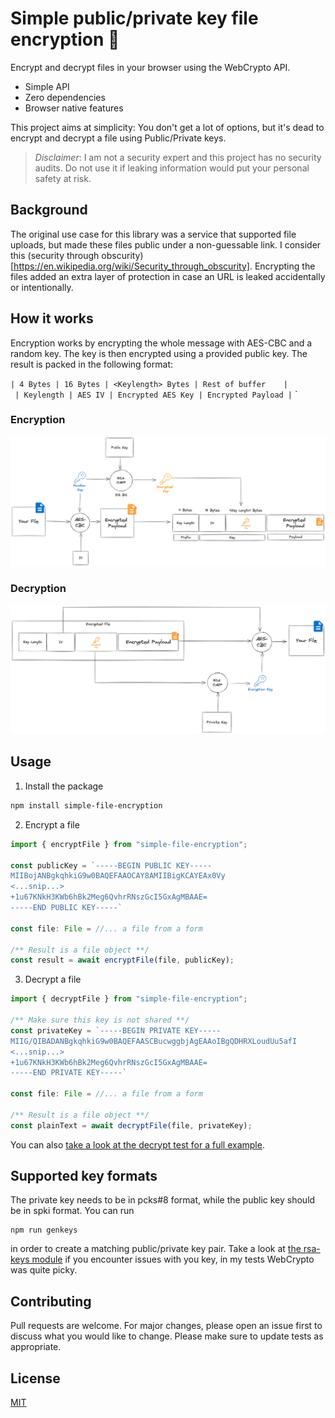 # Simple public/private key file encryption 🔑

Encrypt and decrypt files in your browser using the WebCrypto API.

-   Simple API
-   Zero dependencies
-   Browser native features

This project aims at simplicity: You don't get a lot of options, but it's dead to encrypt and decrypt a file using Public/Private keys.

> _Disclaimer_: I am not a security expert and this project has no security audits. Do not use it if leaking information would put your personal safety at risk.

## Background

The original use case for this library was a service that supported file uploads, but made these files public under a non-guessable link.
I consider this (security through obscurity)[https://en.wikipedia.org/wiki/Security_through_obscurity].
Encrypting the files added an extra layer of protection in case an URL is leaked accidentally or intentionally.

## How it works

Encryption works by encrypting the whole message with AES-CBC and a random key. The key is then encrypted using a provided public key.
The result is packed in the following format:

`| 4 Bytes | 16 Bytes | <Keylength> Bytes | Rest of buffer    |`\
`
| Keylength | AES IV | Encrypted AES Key | Encrypted Payload |`
`

### Encryption

![Encryption schema](./doc/encrypt.png)

### Decryption

![Decryption schema](./doc/decrypt.png)

## Usage

1. Install the package

```sh
npm install simple-file-encryption
```

2. Encrypt a file

```ts
import { encryptFile } from "simple-file-encryption";

const publicKey = `-----BEGIN PUBLIC KEY-----
MIIBojANBgkqhkiG9w0BAQEFAAOCAY8AMIIBigKCAYEAx0Vy
<...snip...>
+1u67KNkH3KWb6hBk2Meg6QvhrRNszGcI5GxAgMBAAE=
-----END PUBLIC KEY-----`

const file: File = //... a file from a form

/** Result is a file object **/
const result = await encryptFile(file, publicKey);

```

3. Decrypt a file

```ts
import { decryptFile } from "simple-file-encryption";

/** Make sure this key is not shared **/
const privateKey = `-----BEGIN PRIVATE KEY-----
MIIG/QIBADANBgkqhkiG9w0BAQEFAASCBucwggbjAgEAAoIBgQDHRXLoudUu5afI
<...snip...>
+1u67KNkH3KWb6hBk2Meg6QvhrRNszGcI5GxAgMBAAE=
-----END PRIVATE KEY-----`

const file: File = //... a file from a form

/** Result is a file object **/
const plainText = await decryptFile(file, privateKey);

```

You can also [take a look at the decrypt test for a full example](./src/decrypt.test.ts).

## Supported key formats

The private key needs to be in pcks#8 format, while the public key should be in spki format.
You can run

```
npm run genkeys
```

in order to create a matching public/private key pair.
Take a look at [the rsa-keys module](./src/rsa-key.ts) if you encounter issues with you key, in my
tests WebCrypto was quite picky.

## Contributing

Pull requests are welcome. For major changes, please open an issue first to discuss what you would like to change.
Please make sure to update tests as appropriate.

## License

[MIT](https://choosealicense.com/licenses/mit/)
